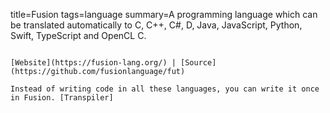 title=Fusion
tags=language
summary=A programming language which can be translated automatically to C, C++, C#, D, Java, JavaScript, Python, Swift, TypeScript and OpenCL C. 
~~~~~~

[Website](https://fusion-lang.org/) | [Source](https://github.com/fusionlanguage/fut)

Instead of writing code in all these languages, you can write it once in Fusion. [Transpiler]
